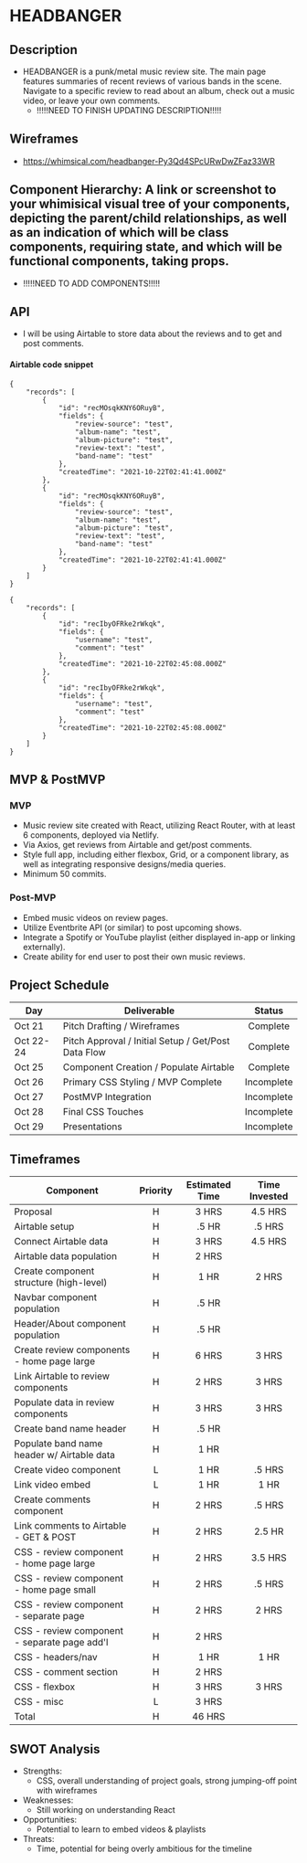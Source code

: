 # HEADBANGER

## Description

- HEADBANGER is a punk/metal music review site. The main page features summaries of recent reviews of various bands in the scene. Navigate to a specific review to read about an album, check out a music video, or leave your own comments.
  - !!!!!NEED TO FINISH UPDATING DESCRIPTION!!!!!

## Wireframes

- https://whimsical.com/headbanger-Py3Qd4SPcURwDwZFaz33WR

## Component Hierarchy: A link or screenshot to your whimisical visual tree of your components, depicting the parent/child relationships, as well as an indication of which will be class components, requiring state, and which will be functional components, taking props.

- !!!!!NEED TO ADD COMPONENTS!!!!!

## API

- I will be using Airtable to store data about the reviews and to get and post comments.

#### Airtable code snippet

```
{
    "records": [
        {
            "id": "recMOsqkKNY6ORuyB",
            "fields": {
                "review-source": "test",
                "album-name": "test",
                "album-picture": "test",
                "review-text": "test",
                "band-name": "test"
            },
            "createdTime": "2021-10-22T02:41:41.000Z"
        },
        {
            "id": "recMOsqkKNY6ORuyB",
            "fields": {
                "review-source": "test",
                "album-name": "test",
                "album-picture": "test",
                "review-text": "test",
                "band-name": "test"
            },
            "createdTime": "2021-10-22T02:41:41.000Z"
        }
    ]
}

{
    "records": [
        {
            "id": "recIbyOFRke2rWkqk",
            "fields": {
                "username": "test",
                "comment": "test"
            },
            "createdTime": "2021-10-22T02:45:08.000Z"
        },
        {
            "id": "recIbyOFRke2rWkqk",
            "fields": {
                "username": "test",
                "comment": "test"
            },
            "createdTime": "2021-10-22T02:45:08.000Z"
        }
    ]
}
```

## MVP & PostMVP

### MVP

- Music review site created with React, utilizing React Router, with at least 6 components, deployed via Netlify.
- Via Axios, get reviews from Airtable and get/post comments.
- Style full app, including either flexbox, Grid, or a component library, as well as integrating responsive designs/media queries.
- Minimum 50 commits.

### Post-MVP

- Embed music videos on review pages.
- Utilize Eventbrite API (or similar) to post upcoming shows.
- Integrate a Spotify or YouTube playlist (either displayed in-app or linking externally).
- Create ability for end user to post their own music reviews.

## Project Schedule

| Day       | Deliverable                                         |   Status   |
| --------- | --------------------------------------------------- | :--------: |
| Oct 21    | Pitch Drafting / Wireframes                         |  Complete  |
| Oct 22-24 | Pitch Approval / Initial Setup / Get/Post Data Flow |  Complete  |
| Oct 25    | Component Creation / Populate Airtable              |  Complete  |
| Oct 26    | Primary CSS Styling / MVP Complete                  | Incomplete |
| Oct 27    | PostMVP Integration                                 | Incomplete |
| Oct 28    | Final CSS Touches                                   | Incomplete |
| Oct 29    | Presentations                                       | Incomplete |

## Timeframes

| Component                                    | Priority | Estimated Time | Time Invested |
| -------------------------------------------- | :------: | :------------: | :-----------: |
| Proposal                                     |    H     |     3 HRS      |    4.5 HRS    |
| Airtable setup                               |    H     |     .5 HR      |    .5 HRS     |
| Connect Airtable data                        |    H     |     3 HRS      |    4.5 HRS    |
| Airtable data population                     |    H     |     2 HRS      |               |
| Create component structure (high-level)      |    H     |      1 HR      |     2 HRS     |
| Navbar component population                  |    H     |     .5 HR      |               |
| Header/About component population            |    H     |     .5 HR      |               |
| Create review components - home page large   |    H     |     6 HRS      |     3 HRS     |
| Link Airtable to review components           |    H     |     2 HRS      |     3 HRS     |
| Populate data in review components           |    H     |     3 HRS      |     3 HRS     |
| Create band name header                      |    H     |     .5 HR      |               |
| Populate band name header w/ Airtable data   |    H     |      1 HR      |               |
| Create video component                       |    L     |      1 HR      |    .5 HRS     |
| Link video embed                             |    L     |      1 HR      |     1 HR      |
| Create comments component                    |    H     |     2 HRS      |    .5 HRS     |
| Link comments to Airtable - GET & POST       |    H     |     2 HRS      |    2.5 HR     |
| CSS - review component - home page large     |    H     |     2 HRS      |    3.5 HRS    |
| CSS - review component - home page small     |    H     |     2 HRS      |    .5 HRS     |
| CSS - review component - separate page       |    H     |     2 HRS      |     2 HRS     |
| CSS - review component - separate page add'l |    H     |     2 HRS      |               |
| CSS - headers/nav                            |    H     |      1 HR      |     1 HR      |
| CSS - comment section                        |    H     |     2 HRS      |               |
| CSS - flexbox                                |    H     |     3 HRS      |     3 HRS     |
| CSS - misc                                   |    L     |     3 HRS      |               |
| Total                                        |    H     |     46 HRS     |               |

## SWOT Analysis

- Strengths:
  - CSS, overall understanding of project goals, strong jumping-off point with wireframes
- Weaknesses:
  - Still working on understanding React
- Opportunities:
  - Potential to learn to embed videos & playlists
- Threats:
  - Time, potential for being overly ambitious for the timeline

